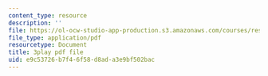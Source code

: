 ```yaml
---
content_type: resource
description: ''
file: https://ol-ocw-studio-app-production.s3.amazonaws.com/courses/res-6-012-introduction-to-probability-spring-2018/e9c53726b7f46f58d8ada3e9bf502bac_N61FzRr2so0.pdf
file_type: application/pdf
resourcetype: Document
title: 3play pdf file
uid: e9c53726-b7f4-6f58-d8ad-a3e9bf502bac
---
```

